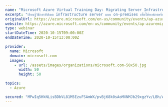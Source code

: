 ```yaml
---
name: "Microsoft Azure Virtual Training Day: Migrating Server Infrastructure"
excerpt: "เรียนรู้วิธีการอัปเดต infrastructure server แบบ on-premises เพื่อให้องค์กรพร้อมที่จะเริ่มต้นการใช้งานคลาวด์ผ่านการใช้ Hybrid technologies และการ migration workload ต่างๆ  และเรียนรู้เรื่องราวของ Tailwind Traders ซึ่งมีการปรับใช้โดเมนโฮสติ้ง Windows Server 2008 R2 และ Network infrastructure services,"
originalUrl: https://azure.microsoft.com/en-us/community/events/ap-azuremig-wbnr-fy21-10oct-15-microsoft-azure-virtual-training-day-migrating-server-infrastructure-srdem42636/
website: https://azure.microsoft.com/en-us/community/events/ap-azuremig-wbnr-fy21-10oct-15-microsoft-azure-virtual-training-day-migrating-server-infrastructure-srdem42636/
type: webinar
startDateTime: 2020-10-15T09:00:00Z
endDateTime: 2020-10-15T13:00:00Z

provider:
  name: Microsoft
  domain: microsoft.com
  images:
    - url: /assets/images/organizations/microsoft.com-50x50.jpg
      width: 50
      height: 50

topics:
  - Azure

secured: "MPwIq5HkNLisBDbVL81M5EzuFSAmWX/pvBj68k0sAoMXNMJb29xgzYv/LBh/ARiY3NErIC0Ift9Ir6L7evGU54xUVwj4Nx/Flx6RVc6RMdLRqTMXzOAyrvqwL1xn+pd69WKOHRv3oK2kzV3SYxcp4qkmicsJrFdFHLWXSS8EA1GsEW9p7z53I2Se5M9/UuQsMc76YKe4TpyxpD8w0TTy1yqL4BlFbulATxfG+NIQr1ehN+Xghn5uvYfn3XD8CZ5Mf3DuFsGwITMP/FGZ0JWbx/I0N98lPfbYwyc+a93CRt4MnvwTZEhP/xMedXcbDETAR1evPkK4sJCsAjCN29S9kkJg8vqjxW9W0Aj2xjf6cjU=;nFSY/Mn2hgeK5UmADuDtxQ=="
---
```


